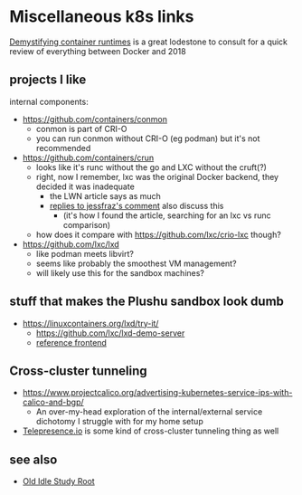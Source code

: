 # Miscellaneous k8s links

[Demystifying container runtimes](https://lwn.net/Articles/741897/) is a great lodestone to consult for a quick review of everything between Docker and 2018

## projects I like

internal components:

- https://github.com/containers/conmon
  - conmon is part of CRI-O
  - you can run conmon without CRI-O (eg podman) but it's not recommended
- https://github.com/containers/crun
  - looks like it's runc without the go and LXC without the cruft(?)
  - right, now I remember, lxc was the original Docker backend, they decided it was inadequate
    - the LWN article says as much
    - [replies to jessfraz's comment](https://lwn.net/Articles/741983/) also discuss this
      - (it's how I found the article, searching for an lxc vs runc comparison)
  - how does it compare with https://github.com/lxc/crio-lxc though?
- https://github.com/lxc/lxd
  - like podman meets libvirt?
  - seems like probably the smoothest VM management?
  - will likely use this for the sandbox machines?

## stuff that makes the Plushu sandbox look dumb

- https://linuxcontainers.org/lxd/try-it/
  - https://github.com/lxc/lxd-demo-server
  - [reference frontend](https://github.com/lxc/linuxcontainers.org/blob/master/content/lxd/try-it.html)

## Cross-cluster tunneling

- https://www.projectcalico.org/advertising-kubernetes-service-ips-with-calico-and-bgp/
  - An over-my-head exploration of the internal/external service dichotomy I struggle with for my home setup
- [Telepresence.io](https://www.telepresence.io/) is some kind of cross-cluster tunneling thing as well

## see also

- [Old Idle Study Root](zrckg-chfzb-8ma8p-7c5hs-wqtek)
